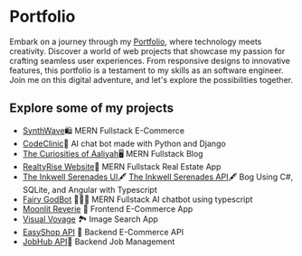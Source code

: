 # Portfolio

Embark on a journey through my [Portfolio](https://aaliyahm-portfolio.netlify.app/), where technology meets creativity. Discover a world of web projects that showcase my passion for crafting seamless user experiences. From responsive designs to innovative features, this portfolio is a testament to my skills as an software engineer. Join me on this digital adventure, and let's explore the possibilities together.

## Explore some of my projects

-   [SynthWave](https://synthwave-app.onrender.com/)🛍️  MERN Fullstack E-Commerce
-   [CodeClinic](https://github.com/Aaliyah1699/Py-CodeClinic-AI)🏥  AI chat bot made with Python and Django
-   [The Curiosities of Aaliyah](https://aaliyah-curiosities.onrender.com/)🖥️  MERN Fullstack Blog
-   [RealtyRise Website](https://realtyrise.onrender.com)🏡 MERN Fullstack Real Estate App
-   [The Inkwell Serenades UI](https://github.com/Aaliyah1699/Blog-UI)🖋️ [The Inkwell Serenades API](https://github.com/Aaliyah1699/Blog-Api)🖋️ Bog Using C#, SQLite, and Angular with Typescript   
-   [Fairy GodBot](https://github.com/Aaliyah1699/Fairy-ChatBot-App) 🧚🏾‍♀️ MERN Fullstack AI chatbot using typescript
-   [Moonlit Reverie](https://moonlit-reverie-111.netlify.app/) 🔮 Frontend E-Commerce App
-   [Visual Voyage](https://visual-voyage.netlify.app/) 🏞️ Image Search App
-   [EasyShop API](https://e-commerce-api-q5wi.onrender.com/) 🛒 Backend E-Commerce API
-   [JobHub API](https://jobs-api-docs-4s4o.onrender.com/api-docs/)💼 Backend Job Management
  
